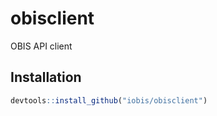 # obisclient

OBIS API client

## Installation

```R
devtools::install_github("iobis/obisclient")
```
